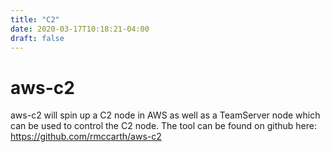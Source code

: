 ```yaml
---
title: "C2"
date: 2020-03-17T10:18:21-04:00
draft: false
---
```


# aws-c2  

aws-c2 will spin up a C2 node in AWS as well as a TeamServer node which can be used to control the C2 node. The tool can be found on github here: https://github.com/rmccarth/aws-c2


